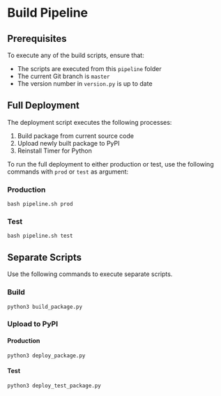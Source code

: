 # Build Pipeline
## Prerequisites
To execute any of the build scripts, ensure that:

* The scripts are executed from this `pipeline` folder
* The current Git branch is `master`
* The version number in `version.py` is up to date

## Full Deployment
The deployment script executes the following processes:

1. Build package from current source code
2. Upload newly built package to PyPI
3. Reinstall Timer for Python

To run the full deployment to either production or test, use the following commands with `prod` or `test` as argument:

### Production
```shell
bash pipeline.sh prod
```

### Test
```shell
bash pipeline.sh test
```

## Separate Scripts
Use the following commands to execute separate scripts.

### Build
```shell
python3 build_package.py
```

### Upload to PyPI
#### Production
```shell
python3 deploy_package.py
```

#### Test
```shell
python3 deploy_test_package.py
```
